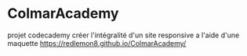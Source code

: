 # ColmarAcademy
projet codecademy créer l'intégralité d'un site responsive a l'aide d'une maquette
 https://redlemon8.github.io/ColmarAcademy/
